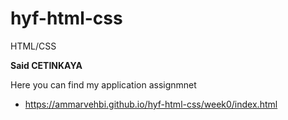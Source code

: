 # hyf-html-css
HTML/CSS

**Said CETINKAYA**


Here you can find my application assignmnet

- https://ammarvehbi.github.io/hyf-html-css/week0/index.html
